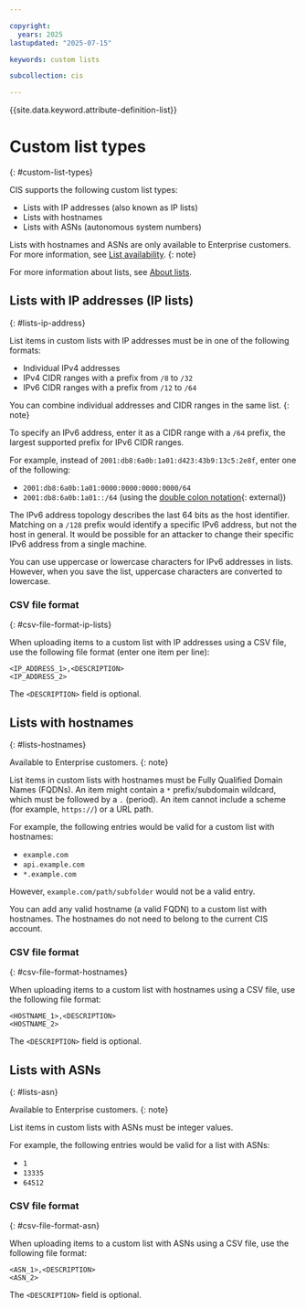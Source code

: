 ```yaml
---

copyright:
  years: 2025
lastupdated: "2025-07-15"

keywords: custom lists

subcollection: cis

---
```


{{site.data.keyword.attribute-definition-list}}

# Custom list types
{: #custom-list-types}

CIS supports the following custom list types:

* Lists with IP addresses (also known as IP lists)
* Lists with hostnames
* Lists with ASNs (autonomous system numbers)

Lists with hostnames and ASNs are only available to Enterprise customers. For more information, see [List availability](/docs/cis?topic=cis-lists#lists-availability).
{: note}

For more information about lists, see [About lists](/docs/cis?topic=cis-lists).

## Lists with IP addresses (IP lists)
{: #lists-ip-address}

List items in custom lists with IP addresses must be in one of the following formats:

- Individual IPv4 addresses
- IPv4 CIDR ranges with a prefix from `/8` to `/32`
- IPv6 CIDR ranges with a prefix from `/12` to `/64`

You can combine individual addresses and CIDR ranges in the same list.
{: note}

To specify an IPv6 address, enter it as a CIDR range with a `/64` prefix, the largest supported prefix for IPv6 CIDR ranges.

For example, instead of `2001:db8:6a0b:1a01:d423:43b9:13c5:2e8f`, enter one of the following:

- `2001:db8:6a0b:1a01:0000:0000:0000:0000/64`
- `2001:db8:6a0b:1a01::/64` (using the [double colon notation](https://datatracker.ietf.org/doc/html/rfc5952#section-4.2){: external})

The IPv6 address topology describes the last 64 bits as the host identifier. Matching on a `/128` prefix would identify a specific IPv6 address, but not the host in general. It would be possible for an attacker to change their specific IPv6 address from a single machine.

You can use uppercase or lowercase characters for IPv6 addresses in lists. However, when you save the list, uppercase characters are converted to lowercase.

### CSV file format
{: #csv-file-format-ip-lists}

When uploading items to a custom list with IP addresses using a CSV file, use the following file format (enter one item per line):

```text
<IP_ADDRESS_1>,<DESCRIPTION>
<IP_ADDRESS_2>
```

The `<DESCRIPTION>` field is optional.

## Lists with hostnames
{: #lists-hostnames}

Available to Enterprise customers.
{: note}

List items in custom lists with hostnames must be Fully Qualified Domain Names (FQDNs). An item might contain a `*` prefix/subdomain wildcard, which must be followed by a `.` (period). An item cannot include a scheme (for example, `https://`) or a URL path.

For example, the following entries would be valid for a custom list with hostnames:

- `example.com`
- `api.example.com`
- `*.example.com`

However, `example.com/path/subfolder` would not be a valid entry.

You can add any valid hostname (a valid FQDN) to a custom list with hostnames. The hostnames do not need to belong to the current CIS account.

### CSV file format
{: #csv-file-format-hostnames}

When uploading items to a custom list with hostnames using a CSV file, use the following file format:

```text
<HOSTNAME_1>,<DESCRIPTION>
<HOSTNAME_2>
```

The `<DESCRIPTION>` field is optional.

## Lists with ASNs
{: #lists-asn}

Available to Enterprise customers.
{: note}

List items in custom lists with ASNs must be integer values.

For example, the following entries would be valid for a list with ASNs:

- `1`
- `13335`
- `64512`

### CSV file format
{: #csv-file-format-asn}

When uploading items to a custom list with ASNs using a CSV file, use the following file format:

```text
<ASN_1>,<DESCRIPTION>
<ASN_2>
```

The `<DESCRIPTION>` field is optional.
